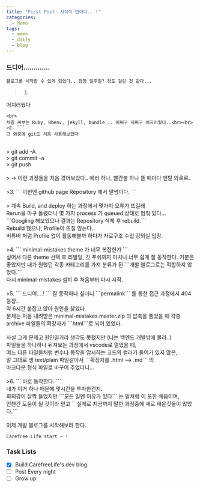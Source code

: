 ```yaml
---
title: "First Post: 시작이 반이다...!"
categories:
  - Memo
tags:
  - memo
  - daily
  - blog
---
```


### 드디어.............
```
블로그를 시작할 수 있게 되었다.. 장장 일주일? 정도 걸린 것 같다...
```
>1. ```
어지러웠다
``` 
<br>
처음 써보는 Ruby, Rbenv, jekyll, bundle... 어쩌구 저쩌구 어지러웠다..<br><br>
>2. ```
그 와중에 git도 처음 사용해보았다
``` 
<br>
> git add -A <br>
> git commit -a <br>
> git push <br><br>
> -> 이런 과정들을 처음 겪어보았다.. 에러 하나, 빨간불 하나 뜰 때마다 멘탈 와르르..<br><br>
>3. ```
이번엔 github page Repository 에서 말썽이다.
``` 
<br><br>
> 계속 Build, and deploy 하는 과정에서 몇가지 오류가 뜨길래 <br>Rerun을 마구 돌렸더니 몇 가지 process 가 queued 상태로 멈춰 있다... <br>```Googling 해보았으나 결과는 Repository 삭제 후 rebuild.```<br>Rebuild 했으나, Profile이 뜨질 않는다.. <br>버튜버 처럼 Profile 없이 활동해볼까 하다가 자료구조 수업 강의실 입장.<br><br>
>4. ```
minimal-mistakes theme 가 너무 복잡한가
``` 
<br>
싶어서 다른 theme 선택 후 리빌딩, 깃 푸쉬까지 마치니 너무 쉽게 잘 동작한다. 기분은 좋았지만 내가 원했던 각종 카테고리를 가져 분류가 된 ```개발 블로그로는 적합하지 않았다.``` <br>다시 minimal-mistakes 설치 후 처음부터 다시 시작.<br><br>
>5. ```
드디어....!
``` 
잘 동작하나 싶더니 ```permalink``` 를 통한 접근 과정에서 404 등장.. <br>약 6시간 붙잡고 앉아 원인을 찾았다. <br>문제는 처음 내려받은 minimal-mistakes.master.zip 의 압축을 풀었을 때 각종 archive 파일들의 확장자가 ```html```로 되어 있었다. <br><br>사실 그게 문제고 원인일거라 생각도 못했지만 (나는 백엔드 개발밖에 몰라..) <br>파일들을 하나하나 뒤져보는 과정에서 vscode로 열었을 때, <br>여느 다른 파일들처럼 변수나 동작을 암시하는 코드의 컬러가 들어가 있지 않은, <br>말 그대로 생 text/plain 파일같아서 ```확장자를 .html --> .md``` 의 <br>마크다운 형식 파일로 바꾸어 주었더니...<br><br>
>6. ```
바로 동작한다.
```
<br> 내가 이거 하나 때문에 몇시간을 투자한건지.. <br>회의감이 살짝 들었지만  ```모든 일엔 이유가 있다``` 는 말처럼 이 또한 배움이며, <br>언젠간 도움이 될 것이라 믿고 ```실제로 지금까지 말한 과정중에 새로 배운것들이 많았다.``` <br><br>이제 개발 블로그를 시작해보려 한다.

```
Carefree Life start ~ !
```
### Task Lists

- [x] Build CarefreeLife's dev blog
- [ ] Post Every night
- [ ] Grow up